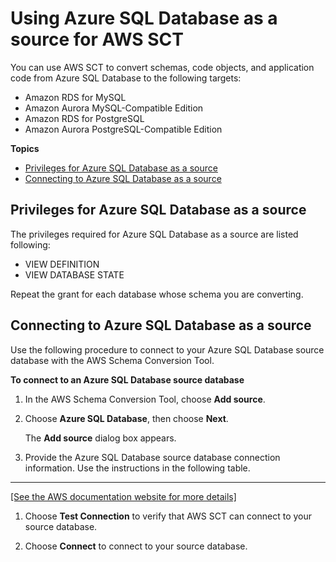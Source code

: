 # Using Azure SQL Database as a source for AWS SCT<a name="CHAP_Source.AzureSQL"></a>

You can use AWS SCT to convert schemas, code objects, and application code from Azure SQL Database to the following targets: 
+ Amazon RDS for MySQL
+ Amazon Aurora MySQL\-Compatible Edition
+ Amazon RDS for PostgreSQL
+ Amazon Aurora PostgreSQL\-Compatible Edition

**Topics**
+ [Privileges for Azure SQL Database as a source](#CHAP_Source.AzureSQL.Permissions)
+ [Connecting to Azure SQL Database as a source](#CHAP_Source.AzureSQL.Connecting)

## Privileges for Azure SQL Database as a source<a name="CHAP_Source.AzureSQL.Permissions"></a>

The privileges required for Azure SQL Database as a source are listed following: 
+ VIEW DEFINITION 
+ VIEW DATABASE STATE 

Repeat the grant for each database whose schema you are converting\. 

## Connecting to Azure SQL Database as a source<a name="CHAP_Source.AzureSQL.Connecting"></a>

Use the following procedure to connect to your Azure SQL Database source database with the AWS Schema Conversion Tool\. 

**To connect to an Azure SQL Database source database**

1. In the AWS Schema Conversion Tool, choose **Add source**\. 

1. Choose **Azure SQL Database**, then choose **Next**\. 

   The **Add source** dialog box appears\.

1. Provide the Azure SQL Database source database connection information\. Use the instructions in the following table\.   
****    
[\[See the AWS documentation website for more details\]](http://docs.aws.amazon.com/SchemaConversionTool/latest/userguide/CHAP_Source.AzureSQL.html)

1. Choose **Test Connection** to verify that AWS SCT can connect to your source database\. 

1. Choose **Connect** to connect to your source database\.